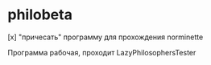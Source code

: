# philobeta
[x] "причесать" программу для прохождения norminette

Программа рабочая, проходит LazyPhilosophersTester
